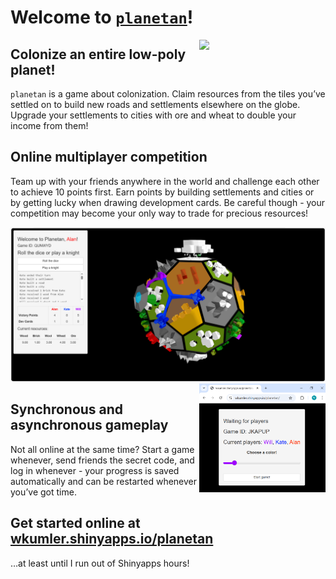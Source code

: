Welcome to [`planetan`](https://wkumler.shinyapps.io/planetan/)!
================

<img src="readme_files/rotation_lowdef.webp" align="right" style="width: 40%; height: auto;">

<summary>
<h2>
Colonize an entire low-poly planet!
</h2>
</summary>

`planetan` is a game about colonization. Claim resources from the tiles
you’ve settled on to build new roads and settlements elsewhere on the
globe. Upgrade your settlements to cities with ore and wheat to double
your income from them!

<summary>
<h2>
Online multiplayer competition
</h2>
</summary>

Team up with your friends anywhere in the world and challenge each other
to achieve 10 points first. Earn points by building settlements and
cities or by getting lucky when drawing development cards. Be careful
though - your competition may become your only way to trade for precious
resources!

<div clear="right"/>

<img src="readme_files/gameplay_ss.png">

<img src="readme_files/start_screenshot.png" align="right" style="width: 40%; height: auto;">

<summary>
<h2>
Synchronous and asynchronous gameplay
</h2>
</summary>

Not all online at the same time? Start a game whenever, send friends the
secret code, and log in whenever - your progress is saved automatically
and can be restarted whenever you’ve got time.

<summary>
<h2>
Get started online at
<a href="https://wkumler.shinyapps.io/planetan" target="_blank">
wkumler.shinyapps.io/planetan</a>
</h2>
</summary>

…at least until I run out of Shinyapps hours!
